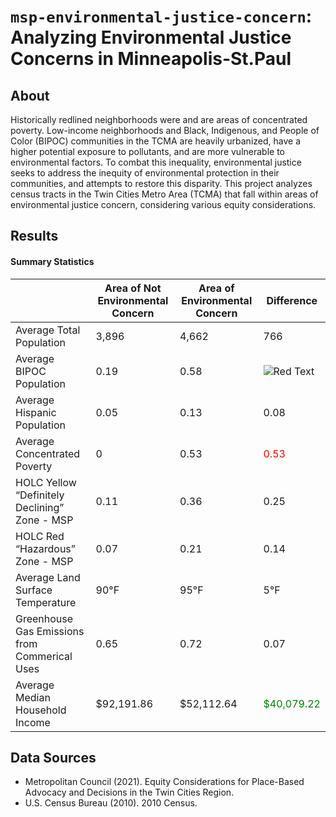 # `msp-environmental-justice-concern`: Analyzing Environmental Justice Concerns in Minneapolis-St.Paul

## About
Historically redlined neighborhoods were and are areas of concentrated poverty. Low-income neighborhoods and Black, Indigenous, and People of Color (BIPOC) communities in the TCMA are heavily urbanized, have a higher potential exposure to pollutants, and are more vulnerable to environmental factors. To combat this inequality, environmental justice seeks to address the inequity of environmental protection in their communities, and attempts to restore this disparity. This project analyzes census tracts in the Twin Cities Metro Area (TCMA) that fall within areas of environmental justice concern, considering various equity considerations.


## Results 

#### Summary Statistics

|    | Area of Not Environmental Concern | Area of Environmental Concern | Difference|
| ------------- | ------------- | ------------- | ------------- |
| Average Total Population | 3,896 | 4,662  | 766 |
| Average BIPOC Population | 0.19 |  0.58 | ![Red Text](http://placehold.it/size/background-hex/foreground-hex?text=0.39) |
| Average Hispanic Population | 0.05 |  0.13 |  0.08 |
| Average Concentrated Poverty | 0 |  0.53 |  <span style="color:red">0.53</span> |
| HOLC  Yellow “Definitely Declining” Zone - MSP | 0.11 |  0.36 |  0.25 |
| HOLC Red “Hazardous” Zone - MSP | 0.07 |  0.21 |  0.14 |
| Average Land Surface Temperature | 90°F |  95°F | 5°F |
| Greenhouse Gas Emissions from Commerical Uses | 0.65 |  0.72 | 0.07 |
| Average Median Household Income | $92,191.86 | $52,112.64 | <span style="color:green">$40,079.22</span> |

## Data Sources
* Metropolitan Council (2021). Equity Considerations for Place-Based Advocacy and Decisions in the Twin Cities Region. 
* U.S. Census Bureau (2010). 2010 Census. 
